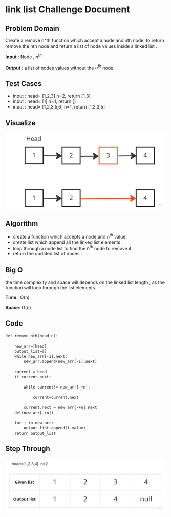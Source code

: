 # link list Challenge Document

## Problem Domain

Create a remove n^th function which accept a node and nth node, to return remove the nth node and return a list of node values inside a linked list .

**Input** : Node , $n^{th}$

**Output** : a list of nodes values without the $n^{th}$ node. 

## Test Cases

- input : head= [1,2,3] n=2, return [1,3]
- input : head= [1] n=1, return []
- input : head= [1,2,3,5,6] n=1, return [1,2,3,5]



## Visualize

![linked list](./linked%20list%20(6).jpg)


## Algorithm

- create a function which accepts a node,and $n^{th}$ value. 
- create list which append all the linked list elements .
- loop through a  node list to find the $n^{th}$ node to remove it.
- return the updated list of nodes .


## Big O


the time complexity and space will depends on the linked list length , as the function will loop through the list elements.


**Time** :  O(n)

**Space**: O(n)



## Code
```
def remove_nth(head,n):
    
    new_arr=[head]
    output_list=[]
    while new_arr[-1].next:
        new_arr.append(new_arr[-1].next)
    
    current = head
    if current.next:

        while current!= new_arr[-+n]:

            current=current.next

        current.next = new_arr[-+n].next
    del(new_arr[-+n])

    for i in new_arr:
        output_list.append(i.value)
    return output_list
```


## Step Through

![linked list](./linked%20list%20(7).jpg)